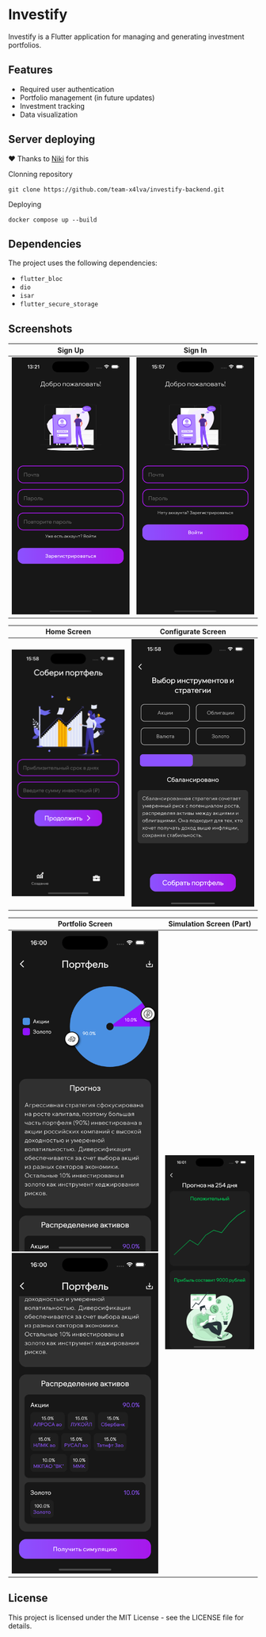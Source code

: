 # Investify

Investify is a Flutter application for managing and generating investment portfolios.

## Features

- Required user authentication
- Portfolio management (in future updates)
- Investment tracking
- Data visualization

## Server deploying
❤️ Thanks to [Niki](https://github.com/nikameru) for this

Clonning repository
```
git clone https://github.com/team-x4lva/investify-backend.git
```
Deploying
```
docker compose up --build
```

## Dependencies

The project uses the following dependencies:

- `flutter_bloc`
- `dio`
- `isar`
- `flutter_secure_storage`

## Screenshots


| Sign Up | Sign In| 
|:-------------:|:------------------:|
| ![Home Screen](screenshots/signup.png) | ![Portfolio Screen](screenshots/signin.png) |

| Home Screen | Configurate Screen| 
|:-------------:|:------------------:|
| ![Home Screen](screenshots/home.png) | ![Portfolio Screen](screenshots/config.png) |


| Portfolio Screen | Simulation Screen (Part)| 
|:-------------:|:------------------:|
| ![Home Screen](screenshots/portfolio.png) ![Home Screen](screenshots/portfolio2.png) | ![Portfolio Screen](screenshots/simulation.png) |


## License

This project is licensed under the MIT License - see the LICENSE file for details.